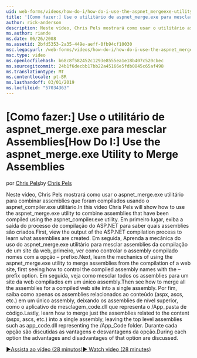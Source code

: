 ```yaml
---
uid: web-forms/videos/how-do-i/how-do-i-use-the-aspnet_mergeexe-utility-to-merge-assemblies
title: '[Como fazer:] Use o utilitário de aspnet_merge.exe para mesclar Assemblies | Microsoft Docs'
author: rick-anderson
description: Neste vídeo, Chris Pels mostrará como usar o utilitário aspnet_merge.exe para combinar assemblies que foram compilados usando o utilitário aspnet_compiler.exe...
ms.author: riande
ms.date: 06/26/2008
ms.assetid: 2bfd5353-2a35-449e-aeff-0fb94cf10030
msc.legacyurl: /web-forms/videos/how-do-i/how-do-i-use-the-aspnet_mergeexe-utility-to-merge-assemblies
msc.type: video
ms.openlocfilehash: b68c8f582452c1293e8555ea1e18b407c520cbec
ms.sourcegitcommit: 24b1f6decbb17bb22a45166e5fdb0845c65af498
ms.translationtype: MT
ms.contentlocale: pt-BR
ms.lasthandoff: 03/01/2019
ms.locfileid: "57034363"
---
```

<a name="how-do-i-use-the-aspnetmergeexe-utility-to-merge-assemblies"></a><span data-ttu-id="65f1e-103">[Como fazer:] Use o utilitário de aspnet_merge.exe para mesclar Assemblies</span><span class="sxs-lookup"><span data-stu-id="65f1e-103">[How Do I:] Use the aspnet_merge.exe Utility to Merge Assemblies</span></span>
====================
<span data-ttu-id="65f1e-104">por [Chris Pels](https://twitter.com/chrispels)</span><span class="sxs-lookup"><span data-stu-id="65f1e-104">by [Chris Pels](https://twitter.com/chrispels)</span></span>

<span data-ttu-id="65f1e-105">Neste vídeo, Chris Pels mostrará como usar o aspnet\_merge.exe utilitário para combinar assemblies que foram compilados usando o aspnet\_compiler.exe utilitário.</span><span class="sxs-lookup"><span data-stu-id="65f1e-105">In this video Chris Pels will show how to use the aspnet\_merge.exe utility to combine assemblies that have been compiled using the aspnet\_compiler.exe utility.</span></span> <span data-ttu-id="65f1e-106">Em primeiro lugar, exiba a saída do processo de compilação do ASP.NET para saber quais assemblies são criados.</span><span class="sxs-lookup"><span data-stu-id="65f1e-106">First, view the output of the ASP.NET compilation process to learn what assemblies are created.</span></span> <span data-ttu-id="65f1e-107">Em seguida, Aprenda a mecânica do uso do aspnet\_merge.exe utilitário para mesclar assemblies da compilação de um site da web, primeiro, ver como controlar o assembly compilado nomes com a opção – prefixo.</span><span class="sxs-lookup"><span data-stu-id="65f1e-107">Next, learn the mechanics of using the aspnet\_merge.exe utility to merge assemblies from the compilation of a web site, first seeing how to control the compiled assembly names with the –prefix option.</span></span> <span data-ttu-id="65f1e-108">Em seguida, veja como mesclar todos os assemblies para um site da web compilados em um único assembly.</span><span class="sxs-lookup"><span data-stu-id="65f1e-108">Then see how to merge all the assemblies for a compiled web site into a single assembly.</span></span> <span data-ttu-id="65f1e-109">Por fim, saiba como apenas os assemblies relacionados ao conteúdo (aspx, ascs, etc.) em um único assembly, deixando os assemblies de nível superior, como o aplicativo de mesclagem\_code.dll que representa o /App\_pasta de código.</span><span class="sxs-lookup"><span data-stu-id="65f1e-109">Lastly, learn how to merge just the assemblies related to the content (aspx, ascs, etc.) into a single assembly, leaving the top level assemblies such as app\_code.dll representing the /App\_Code folder.</span></span> <span data-ttu-id="65f1e-110">Durante cada opção são discutidas as vantagens e desvantagens da opção.</span><span class="sxs-lookup"><span data-stu-id="65f1e-110">During each option the advantages and disadvantages of that option are discussed.</span></span>

[<span data-ttu-id="65f1e-111">&#9654;Assista ao vídeo (28 minutos)</span><span class="sxs-lookup"><span data-stu-id="65f1e-111">&#9654; Watch video (28 minutes)</span></span>](https://channel9.msdn.com/Blogs/ASP-NET-Site-Videos/how-do-i-use-the-aspnet_mergeexe-utility-to-merge-assemblies)
